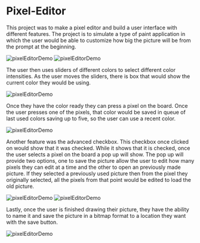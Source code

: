 # Pixel-Editor

This project was to make a pixel editor and build a user interface with different features. The project is to simulate a type of paint application in which the user would be able to customize how big the picture will be from the prompt at the beginning.

![pixelEditorDemo](https://user-images.githubusercontent.com/37818200/83342234-822bac00-a2b2-11ea-9c33-9b93718695b0.png)
![pixelEditorDemo](https://user-images.githubusercontent.com/37818200/83342112-d170dd00-a2b0-11ea-87b9-da358e387036.png)

The user then uses sliders of different colors to select different color intensities. As the user moves the sliders, there is box that would show the current color they would be using. 

![pixelEditorDemo](https://user-images.githubusercontent.com/37818200/83342189-d1251180-a2b1-11ea-8c41-77e25874162e.png)

Once they have the color ready they can press a pixel on the board. Once the user presses one of the pixels, that color would be saved in queue of last used colors saving up to five, so the user can use a recent color. 

![pixelEditorDemo](https://user-images.githubusercontent.com/37818200/83342210-1d705180-a2b2-11ea-8766-081272de60e5.png)

Another feature was the advanced checkbox. This checkbox once clicked on would show that it was checked. While it shows that it is checked, once the user selects a pixel on the board a pop up will show. The pop up will provide two options, one to save the picture allow the user to edit how many pixels they can edit at a time and the other to open an previously made picture. If they selected a previously used picture then from the pixel they originally selected, all the pixels from that point would be edited to load the old picture.

![pixelEditorDemo](https://user-images.githubusercontent.com/37818200/83342269-02521180-a2b3-11ea-983d-225404be0ca3.png)
![pixelEditorDemo](https://user-images.githubusercontent.com/37818200/83342388-91135e00-a2b4-11ea-90f9-558dc90fc2c6.png)

Lastly, once the user is finished drawing their picture, they have the ability to name it and save the picture in a bitmap format to a location they want with the save button.

![pixelEditorDemo](https://user-images.githubusercontent.com/37818200/83342412-cfa91880-a2b4-11ea-8705-990ae20e5386.png)
